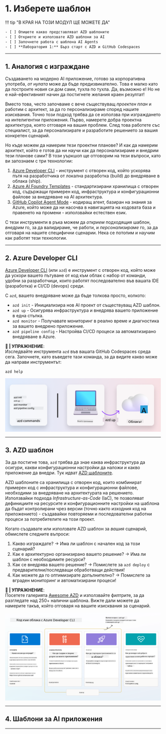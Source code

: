 <!--
CO_OP_TRANSLATOR_METADATA:
{
  "original_hash": "06d6207eff634aefcaa41739490a5324",
  "translation_date": "2025-09-25T01:59:48+00:00",
  "source_file": "workshop/docs/instructions/1-Select-AI-Template.md",
  "language_code": "bg"
}
-->
# 1. Изберете шаблон

!!! tip "В КРАЯ НА ТОЗИ МОДУЛ ЩЕ МОЖЕТЕ ДА"

    - [ ] Опишете какво представляват AZD шаблоните
    - [ ] Откриете и използвате AZD шаблони за AI
    - [ ] Започнете работа с шаблона AI Agents
    - [ ] **Лаборатория 1:** Бърз старт с AZD и GitHub Codespaces

---

## 1. Аналогия с изграждане

Създаването на модерно AI приложение, готово за корпоративна употреба, _от нулата_ може да бъде предизвикателно. Това е малко като да построите новия си дом сами, тухла по тухла. Да, възможно е! Но не е най-ефективният начин да постигнете желания краен резултат!

Вместо това, често започваме с вече съществуващ _проектен план_ и работим с архитект, за да го персонализираме според нашите изисквания. Точно този подход трябва да се използва при изграждането на интелигентни приложения. Първо, намерете добра проектна архитектура, която отговаря на вашия проблем. След това работете със специалист, за да персонализирате и разработите решението за вашия конкретен сценарий.

Но къде можем да намерим тези проектни планове? И как да намерим архитект, който е готов да ни научи как да персонализираме и внедрим тези планове сами? В този уъркшоп ще отговорим на тези въпроси, като ви запознаем с три технологии:

1. [Azure Developer CLI](https://aka.ms/azd) - инструмент с отворен код, който ускорява пътя на разработчика от локална разработка (build) до внедряване в облака (ship).
1. [Azure AI Foundry Templates](https://ai.azure.com/templates) - стандартизирани хранилища с отворен код, съдържащи примерен код, инфраструктура и конфигурационни файлове за внедряване на AI архитектура.
1. [GitHub Copilot Agent Mode](https://code.visualstudio.com/docs/copilot/chat/chat-agent-mode) - кодиращ агент, базиран на знания за Azure, който може да ни насочва в навигацията на кодовата база и правенето на промени - използвайки естествен език.

С тези инструменти в ръка можем да _открием_ подходящия шаблон, _внедрим_ го, за да валидираме, че работи, и _персонализираме_ го, за да отговаря на нашите специфични сценарии. Нека се потопим и научим как работят тези технологии.

---

## 2. Azure Developer CLI

[Azure Developer CLI](https://learn.microsoft.com/en-us/azure/developer/azure-developer-cli/) (или `azd`) е инструмент с отворен код, който може да ускори вашето пътуване от код към облак с набор от команди, удобни за разработчици, които работят последователно във вашата IDE (разработка) и CI/CD (devops) среди.

С `azd`, вашето внедряване може да бъде толкова просто, колкото:

- `azd init` - Инициализира нов AI проект от съществуващ AZD шаблон.
- `azd up` - Осигурява инфраструктура и внедрява вашето приложение в една стъпка.
- `azd monitor` - Получавате мониторинг в реално време и диагностика за вашето внедрено приложение.
- `azd pipeline config` - Настройва CI/CD процеси за автоматизирано внедряване в Azure.

**🎯 | УПРАЖНЕНИЕ**: <br/> Изследвайте инструмента `azd` във вашата GitHub Codespaces среда сега. Започнете, като въведете тази команда, за да видите какво може да направи инструментът:

```bash title="" linenums="0"
azd help
```

![Flow](../../../../../translated_images/azd-flow.19ea67c2f81eaa661db02745e9bba115874d18ce52480f2854ae6e2011d4b526.bg.png)

---

## 3. AZD шаблон

За да постигне това, `azd` трябва да знае каква инфраструктура да осигури, какви конфигурационни настройки да наложи и какво приложение да внедри. Тук идват [AZD шаблоните](https://learn.microsoft.com/en-us/azure/developer/azure-developer-cli/azd-templates?tabs=csharp).

AZD шаблоните са хранилища с отворен код, които комбинират примерен код с инфраструктура и конфигурационни файлове, необходими за внедряване на архитектурата на решението. 
Използвайки подхода _Infrastructure-as-Code_ (IaC), те позволяват дефинициите на ресурсите и конфигурационните настройки на шаблона да бъдат контролирани чрез версии (точно както изходния код на приложението) - създавайки повторяеми и последователни работни процеси за потребителите на този проект.

Когато създавате или използвате AZD шаблон за _вашия_ сценарий, обмислете следните въпроси:

1. Какво изграждате? → Има ли шаблон с начален код за този сценарий?
1. Как е архитектурно организирано вашето решение? → Има ли шаблон с необходимите ресурси?
1. Как се внедрява вашето решение? → Помислете за `azd deploy` с предварителни/последващи обработващи действия!
1. Как можете да го оптимизирате допълнително? → Помислете за вграден мониторинг и автоматизирани процеси!

**🎯 | УПРАЖНЕНИЕ**: <br/> 
Посетете галерията [Awesome AZD](https://azure.github.io/awesome-azd/) и използвайте филтрите, за да разгледате над 250+ налични шаблона. Вижте дали можете да намерите такъв, който отговаря на вашите изисквания за сценарий.

![Code](../../../../../translated_images/azd-code-to-cloud.2d9503d69d3400da091317081968b6cad59c951339fea82ebe0b5ec646a3362d.bg.png)

---

## 4. Шаблони за AI приложения

---

